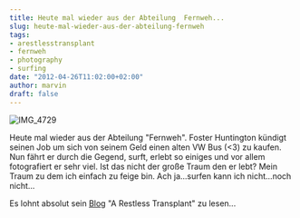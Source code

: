 ```yaml
---
title: Heute mal wieder aus der Abteilung  Fernweh...
slug: heute-mal-wieder-aus-der-abteilung-fernweh
tags:
- arestlesstransplant
- fernweh
- photography
- surfing
date: "2012-04-26T11:02:00+02:00"
author: marvin
draft: false
---
```

![IMG_4729](/images/IMG_4729.jpg)

Heute mal wieder aus der Abteilung "Fernweh". Foster Huntington kündigt
seinen Job um sich von seinem Geld einen alten VW Bus (\<3) zu kaufen.
Nun fährt er durch die Gegend, surft, erlebt so einiges und vor allem
fotografiert er sehr viel. Ist das nicht der große Traum den er lebt?
Mein Traum zu dem ich einfach zu feige bin. Ach ja...surfen kann ich
nicht...noch nicht...

Es lohnt absolut sein [Blog](http://www.arestlesstransplant.com/) "A
Restless Transplant" zu lesen...